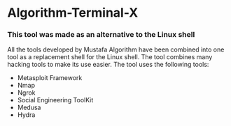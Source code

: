 # Algorithm-Terminal-X
### This tool was made as an alternative to the Linux shell
All the tools developed by Mustafa Algorithm have been combined into one tool as a replacement shell for the Linux shell.
The tool combines many hacking tools to make its use easier.
The tool uses the following tools:
- Metasploit Framework
- Nmap
- Ngrok
- Social Engineering ToolKit
- Medusa
- Hydra
